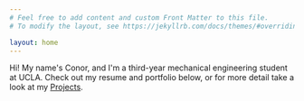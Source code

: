 ```yaml
---
# Feel free to add content and custom Front Matter to this file.
# To modify the layout, see https://jekyllrb.com/docs/themes/#overriding-theme-defaults

layout: home
---
```


Hi! My name's Conor, and I'm a third-year mechanical engineering student at UCLA. Check out my resume and portfolio below, or for more detail take a look at my [Projects](/projects). 

<object data="./files/Sefkow_Conor_Resume.pdf" width="500" height="500" type='application/pdf'></object>

<object data="./files/Sefkow_Conor_Portfolio.pdf" width="500" height="500" type='application/pdf'></object>
